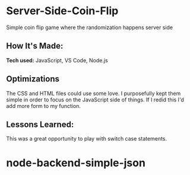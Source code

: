 # Server-Side-Coin-Flip
Simple coin flip game where the randomization happens server side

## How It's Made:

**Tech used:** JavaScript, VS Code, Node.js


## Optimizations

The CSS and HTML files could use some love. I purposefully kept them simple in order to focus on the JavaScript side of things. If I redid this I'd add more form to my function.

## Lessons Learned:

This was a great opportunity to play with switch case statements.


# node-backend-simple-json
